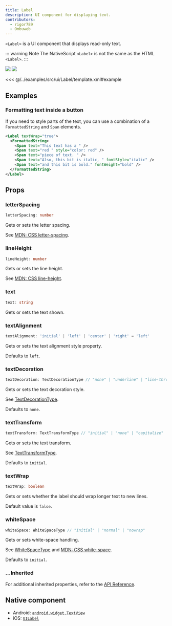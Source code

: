 ```yaml
---
title: Label
description: UI component for displaying text.
contributors:
  - rigor789
  - Ombuweb
---
```


<!-- TODO: Add flavors -->

`<Label>` is a UI component that displays read-only text.

::: warning Note
The NativeScript `<Label>` is not the same as the HTML `<Label>`.
:::

<DeviceFrame type="ios">
<img src="../screenshots/ios/Label.png"/>
</DeviceFrame>
<DeviceFrame type="android">
<img src="../screenshots/android/Label.png"/>
</DeviceFrame>

<<< @/../examples/src/ui/Label/template.xml#example

## Examples

### Formatting text inside a button

If you need to style parts of the text, you can use a combination of a `FormattedString` and `Span` elements.

```xml
<Label textWrap="true">
  <FormattedString>
    <Span text="This text has a " />
    <Span text="red " style="color: red" />
    <Span text="piece of text. " />
    <Span text="Also, this bit is italic, " fontStyle="italic" />
    <Span text="and this bit is bold." fontWeight="bold" />
  </FormattedString>
</Label>
```

## Props

### letterSpacing

```ts
letterSpacing: number
```

Gets or sets the letter spacing.

See [MDN: CSS letter-spacing](https://developer.mozilla.org/en-US/docs/Web/CSS/letter-spacing).

### lineHeight

```ts
lineHeight: number
```

Gets or sets the line height.

See [MDN: CSS line-height](https://developer.mozilla.org/en-US/docs/Web/CSS/line-height).

### text

```ts
text: string
```

Gets or sets the text shown.

### textAlignment

```ts
textAlignment: 'initial' | 'left' | 'center' | 'right' = 'left'
```

Gets or sets the text alignment style property.

Defaults to `left`.

### textDecoration

```ts
textDecoration: TextDecorationType // "none" | "underline" | "line-through" | "underline line-through"
```

Gets or sets the text decoration style.

See [TextDecorationType](/api/namespace/CoreTypes#textdecorationtype).

Defaults to `none`.

### textTransform

```ts
textTransform: TextTransformType // "initial" | "none" | "capitalize" | "uppercase" | "lowercase"
```

Gets or sets the text transform.

See [TextTransformType](/api/namespace/CoreTypes#texttransformtype).

Defaults to `initial`.

### textWrap

```ts
textWrap: boolean
```

Gets or sets whether the label should wrap longer text to new lines.

Default value is `false`.

### whiteSpace

```ts
whiteSpace: WhiteSpaceType // "initial" | "normal" | "nowrap"
```

Gets or sets white-space handling.

See [WhiteSpaceType](/api/namespace/CoreTypes#whitespacetype) and [MDN: CSS white-space](https://developer.mozilla.org/en-US/docs/Web/CSS/white-space).

Defaults to `initial`.

### ...Inherited

For additional inherited properties, refer to the [API Reference](/api/class/Label).

<!-- note: commented out - does it make sense to cover textChange? There's rarely a need to listen to this in real apps, so perhaps it's better to just document/link to the Property System page (once ready) that covers how every property emits {property}Change events. -->
<!-- ## Events

### textChange

```ts
on('textChange', (args: PropertyChangeData) => {
  const label = args.object as Label
  console.log('Label text changed to:', args.value)
})
```

Emitted when the label text is changed. -->

## Native component

- Android: [`android.widget.TextView`](https://developer.android.com/reference/android/widget/TextView.html)
- iOS: [`UILabel`](https://developer.apple.com/documentation/uikit/uilabel)
